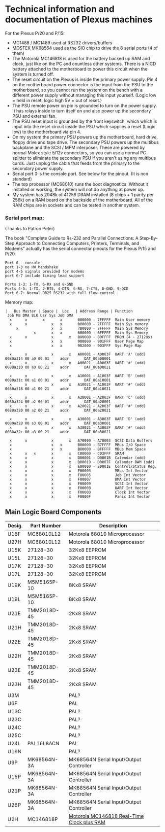 # Technical information and documentation of Plexus machines

For the Plexus P/20 and P/15:

- MC1488 / MC1489 used at RS232 drivers/buffers
- MOSTEK MK68564 used as the SIO chip to drive the 8 serial ports (4 of them)
- The Motorola MC146818 is used for the battery backed up RAM and clock, just like on the PC and countless other systems. There is a NiCD battery attached to the motherboard to power this circuit when the system is turned off.  
- The reset circuit on the Plexus is inside the primary power supply. Pin 4 on the motherboard power connector is the input from the PSU to the motherboard, so you cannot run the system on the bench with a different power supply without managing this input yourself. (Logic low = held in reset, logic high 5V = out of reset.) 
- The PSU remote power on pin is grounded to turn on the power supply. It has relays inside to turn itself on and also power up the secondary PSU and external fan.
- The PSU reset input is grounded by the front keyswitch, which which is input into the reset circuit inside the PSU which supplies a reset (Logic low) to the motherboard via pin 4.
- On my system the primary PSU powers up the motherboard, hard drive, floppy drive and tape drive. The secondary PSU powers up the multibus backplane and the SCSI / MFM interposer. These are powered by normal Molex style 5/12v connectors, so you can use a normal PC splitter to eliminate the secondary PSU if you aren't using any multibus cards. Just unplug the cable that feeds from the primary to the secondary power supply.
- Serial port 0 is the console port. See below for the pinout. (It is non standard)
- The top processor (MC68010) runs the boot diagnostics. Without it installed or working, the system will not do anything at power up.
- My system has 2048k of 41256 DRAM installed (8 chips + 1 parity per 256k) on a RAM board on the backside of the motherboard. All of the RAM chips are in sockets and can be tested in another system. 

### Serial port map:

(Thanks to Patron Peter)

The book "Complete Guide to Rs-232 and Parallel Connections: A Step-By-Step Approach to Connecting Computers, Printers, Terminals, and Modems" actually has the serial connector pinouts for the Plexus P/15 and P/20.
```
Port 0 - console
port 1-3 no HW handshake
port 4-5 signals provided for modems
port 6-7 include timing lead support

Ports 1-3: 1-TX, 6-RX and 8-GND
Ports 4-5: 1-TX, 2-RTS, 4-DTR, 6-RX, 7-CTS, 8-GND, 9-DCD
Port 6-7: Normal DB25 RS232 with full flow control
```
Memory map:
```
|   Bus Master | Space |  Loc   | Address Range | Function
 Job MB DMA BLK Usr Sys Job DMA
  x      x       x       x       000000 - 7FFFFF  Main User memory
  x      x           x   x       000000 - 7FFFFF  Main Sys memory
     x               x   x       780000 - 7FFFFF  Main Sys Memory
             x       x   x       600000 - 6FFFFF  Main Sys Memory
  x      x           x       x   800000 - 80FFFF  PROM (4 - 27128s)
  x                  x   x       900000 - 901FFF  User Page Map
  x                  x   x       902000 - 903FFF  Sys Page Map
  
  x      x           x       x   A00001 - A0003F  UART 'A' (odd) 0080a314 00 a0 00 01     addr       DAT_00a00001
  x      x           x       x   A00021 - A0003F  UART '#' (odd) 0080a310 00 a0 00 21     addr       DAT_00a00021
  
  x      x           x       x   A10001 - A1003F  UART 'B' (odd) 0080a31c 00 a1 00 01     addr       DAT_00a10001
  x      x           x       x   A10021 - A1003F  UART '#' (odd) 0080a318 00 a1 00 21     addr       DAT_00a10021
  
  x      x           x       x   A20001 - A2003F  UART 'C' (odd) 0080a324 00 a2 00 01     addr       DAT_00a20001
  x      x           x       x   A20021 - A2003F  UART '#' (odd) 0080a320 00 a2 00 21     addr       DAT_00a20021
  
  x      x           x       x   A30001 - A3003F  UART 'D' (odd) 0080a328 00 a3 00 01     addr       DAT_00a30001
  x      x           x       x   A30021 - A3003F  UART '#' (odd) 0080a32c 00 a3 00 21     addr       DAT_00a30021
 
  x      x           x       x   A70000 - A70003  SCSI Data Buffers
  x                  x   x       B00000 - B7FFFF  MBus I/O Space
  x                  x   x       B80000 - BFFFFF  MBus Mem Space
  x      x   x       x       x   C00000 - C03FFF  SRAM
  x      x           x       x   D00001 - D0001B  Calendar (odd)
  x      x           x       x   D0001D - D0007F  Calendar RAM (odd)
  x      x           x       x   E00000 - E0001E  Control/Status Reg.
  x      x           x       x   F00003           MBus Int Vector
  x      x           x       x   F00005           Job Int Vector
  x      x           x       x   F00007           DMA Int Vector
  x      x           x       x   F00009           SCSI Int Vector
  x      x           x       x   F0000B           UART Int Vector
  x      x           x       x   F0000D           Clock Int Vector
  x      x           x       x   F0000F           Panic Int Vector
```
## Main Logic Board Components

| Desig. | Part Number | Description |
| ------ | ----------- | ----------- |
| U16F | MC68010L12 | Motorola 68010 Microprocessor |
| U27H | MC68010L12 | Motorola 68010 Microprocessor |
| U15K | 27128-30 | 32Kx8 EEPROM |
| U15L | 27128-30 | 32Kx8 EEPROM |
| U17K | 27128-30 | 32Kx8 EEPROM |
| U17L | 27128-30 | 32Kx8 EEPROM |
| U19K | M5M5165P-10 | 8Kx8 SRAM |
| U19L | M5M5165P-10 | 8Kx8 SRAM |
| U21E | TMM2018D-45 | 2Kx8 SRAM |
| U21H | TMM2018D-45 | 2Kx8 SRAM |
| U22E | TMM2018D-45 | 2Kx8 SRAM |
| U22H | TMM2018D-45 | 2Kx8 SRAM |
| U23E | TMM2018D-45 | 2Kx8 SRAM |
| U23H | TMM2018D-45 | 2Kx8 SRAM |
| U3M | | PAL? |
| U6F | | PAL |
| U13C | | PAL? |
| U23C | | PAL? |
| U24C | | PAL? |
| U25C | | PAL? |
| U24L | PAL16L8ACN | PAL |
| U19N | | PAL? |
| U9P | MK68564N-3A | MK68564N Serial Input/Output Controller |
| U15P | MK68564N-3A | MK68564N Serial Input/Output Controller |
| U21P | MK68564N-3A | MK68564N Serial Input/Output Controller |
| U26P | MK68564N-3A | MK68564N Serial Input/Output Controller |
| U2H | MC146818P | [Motorola MC146818 Real-Time Clock plus RAM](https://www.nxp.com/docs/en/data-sheet/MC146818.pdf) |

